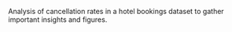 Analysis of cancellation rates in a hotel bookings dataset to gather important insights and figures.
